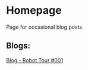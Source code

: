 # Homepage
Page for occasional blog posts

## Blogs:
[Blog - Robot Tour #001](https://aric-volman.github.io/acetoxy001)
